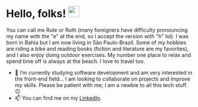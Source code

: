 # Hello, folks! <img src="https://raw.githubusercontent.com/MartinHeinz/MartinHeinz/master/wave.gif" width="30px"/>
You can call me Rute or Ruth (many foreigners have difficulty pronouncing my name with the "e" at the end, so I accept the version with "h" lol). I was born in Bahia but I am now living in São Paulo-Brazil. Some of my hobbies are riding a bike and reading books (fiction and literature are my favorites), and I also enjoy doing outdoor exercises. My number one place to relax and spend time off is always at the beach. I love to travel too. 
- 🌱 I’m currently studying software development and am very interested in the front-end field... I am looking to collaborate on projects and improve my skills. Please be patient with me; I am a newbie to all this tech stuff. 🙃
- 📫 You can find me on my <a href="https://www.linkedin.com/in/rutesouza/"> LinkedIn</a>. 
 

<!---
RuteSouza/RuteSouza is a ✨ special ✨ repository because its `README.md` (this file) appears on your GitHub profile.
You can click the Preview link to take a look at your changes.
--->
